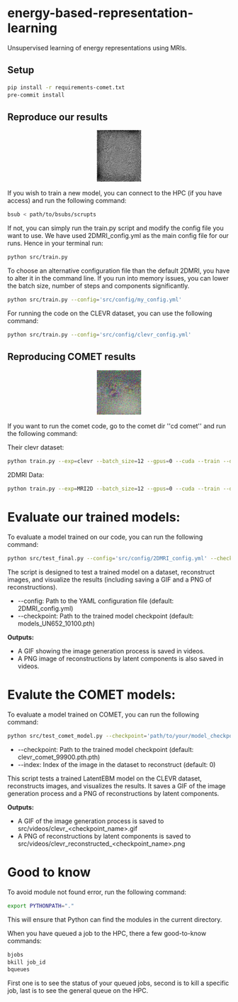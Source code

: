 # energy-based-representation-learning
Unsupervised learning of energy representations using MRIs.

## Setup

```bash
pip install -r requirements-comet.txt
pre-commit install
```

## Reproduce our results


<p align="center">
  <img src="src/videos/MRI2D_UN651.gif" width="20%"/>
</p>

If you wish to train a new model, you can connect to the HPC (if you have access) and run the following command:

```bash
bsub < path/to/bsubs/scrupts
```

If not, you can simply run the train.py script and modify the config file you want to use. We have used 2DMRI_config.yml as the main config file for our runs. Hence in your terminal run:

```bash
python src/train.py
```

To choose an alternative configuration file than the default 2DMRI, you have to alter it in the command line. If you run into memory issues, you can lower the batch size, number of steps and components significantly.
```bash
python src/train.py --config='src/config/my_config.yml'
```


For running the code on the CLEVR dataset, you can use the following command:

```bash
python src/train.py --config='src/config/clevr_config.yml'
```



## Reproducing COMET results

<p align="center">
  <img src="  src/videos/Clevr_our_code.gif" width="20%"/>
</p>

If you want to run the comet code, go to the comet dir ''cd comet'' and run the following command:

Their clevr dataset:
```bash
python train.py --exp=clevr --batch_size=12 --gpus=0 --cuda --train --dataset=clevr --step_lr=500.0
```

2DMRI Data: 
```bash
python train.py --exp=MRI2D --batch_size=12 --gpus=0 --cuda --train --dataset=MRI --step_lr=500.0
```


# Evaluate our trained models:

To evaluate a model trained on our code, you can run the following command:

```bash
python src/test_final.py --config='src/config/2DMRI_config.yml' --checkpoint='path/to/your/model_checkpoint.pth'
```
The script is designed to test a trained model on a dataset, reconstruct images, and visualize the results (including saving a GIF and a PNG of reconstructions).
- --config: Path to the YAML configuration file (default: 2DMRI_config.yml)
- --checkpoint: Path to the trained model checkpoint (default: models_UN652_10100.pth)

**Outputs:**
- A GIF showing the image generation process is saved in videos.
- A PNG image of reconstructions by latent components is also saved in videos.


# Evalute the COMET models:

To evaluate a model trained on COMET, you can run the following command:

```bash
python src/test_comet_model.py --checkpoint='path/to/your/model_checkpoint.pth' --index=0
```
- --checkpoint: Path to the trained model checkpoint (default: clevr_comet_99900.pth.pth)
- --index: Index of the image in the dataset to reconstruct (default: 0)

This script tests a trained LatentEBM model on the CLEVR dataset, reconstructs images, and visualizes the results. It saves a GIF of the image generation process and a PNG of reconstructions by latent components.

**Outputs:**
- A GIF of the image generation process is saved to src/videos/clevr_<checkpoint_name>.gif
- A PNG of reconstructions by latent components is saved to src/videos/clevr_reconstructed_<checkpoint_name>.png


# Good to know

To avoid module not found error, run the following command:
```bash
export PYTHONPATH="."
```

This will ensure that Python can find the modules in the current directory.

When you have queued a job to the HPC, there a few good-to-know commands:

```bash
bjobs 
bkill job_id
bqueues
```

First one is to see the status of your queued jobs, second is to kill a specific job, last is to see the general queue on the HPC. 